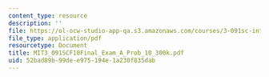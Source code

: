 ```yaml
---
content_type: resource
description: ''
file: https://ol-ocw-studio-app-qa.s3.amazonaws.com/courses/3-091sc-introduction-to-solid-state-chemistry-fall-2010/52bad89b99dee975194e1a230f835dab_MIT3_091SCF10Final_Exam_A_Prob_10_300k.pdf
file_type: application/pdf
resourcetype: Document
title: MIT3_091SCF10Final_Exam_A_Prob_10_300k.pdf
uid: 52bad89b-99de-e975-194e-1a230f835dab
---
```

